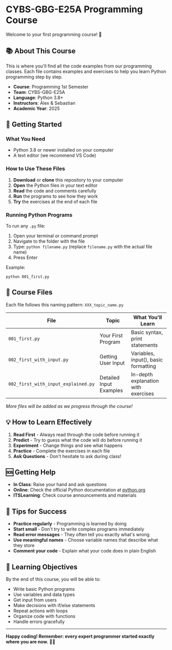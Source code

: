 # CYBS-GBG-E25A Programming Course

Welcome to your first programming course! 🎉

## 📚 About This Course

This is where you'll find all the code examples from our programming classes. Each file contains examples and exercises to help you learn Python programming step by step.

- **Course**: Programming 1st Semester
- **Team**: CYBS-GBG-E25A
- **Language**: Python 3.8+
- **Instructors**: Alex & Sebastian
- **Academic Year**: 2025

## 🚀 Getting Started

### What You Need
- Python 3.8 or newer installed on your computer
- A text editor (we recommend VS Code)

### How to Use These Files
1. **Download** or **clone** this repository to your computer
2. **Open** the Python files in your text editor
3. **Read** the code and comments carefully
4. **Run** the programs to see how they work
5. **Try** the exercises at the end of each file

### Running Python Programs
To run any `.py` file:
1. Open your terminal or command prompt
2. Navigate to the folder with the file
3. Type: `python filename.py` (replace `filename.py` with the actual file name)
4. Press Enter

Example:
```
python 001_first.py
```

## 📁 Course Files

Each file follows this naming pattern: `XXX_topic_name.py`

| File | Topic | What You'll Learn |
|------|-------|-------------------|
| `001_first.py` | Your First Program | Basic syntax, print statements |
| `002_first_with_input.py` | Getting User Input | Variables, input(), basic formatting |
| `002_first_with_input_explained.py` | Detailed Input Examples | In-depth explanation with exercises |

*More files will be added as we progress through the course!*

## 💡 How to Learn Effectively

1. **Read First** - Always read through the code before running it
2. **Predict** - Try to guess what the code will do before running it
3. **Experiment** - Change things and see what happens
4. **Practice** - Complete the exercises in each file
5. **Ask Questions** - Don't hesitate to ask during class!

## 🆘 Getting Help

- **In Class**: Raise your hand and ask questions
- **Online**: Check the official Python documentation at [python.org](https://docs.python.org/3/)
- **ITSLearning**: Check course announcements and materials

## 📝 Tips for Success

- **Practice regularly** - Programming is learned by doing
- **Start small** - Don't try to write complex programs immediately
- **Read error messages** - They often tell you exactly what's wrong
- **Use meaningful names** - Choose variable names that describe what they store
- **Comment your code** - Explain what your code does in plain English

## 🎯 Learning Objectives

By the end of this course, you will be able to:
- Write basic Python programs
- Use variables and data types
- Get input from users
- Make decisions with if/else statements
- Repeat actions with loops
- Organize code with functions
- Handle errors gracefully

---

**Happy coding! Remember: every expert programmer started exactly where you are now.** 🐍✨
